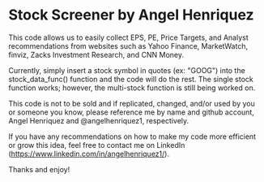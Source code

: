 # Stock Screener by Angel Henriquez

This code allows us to easily collect EPS, PE, Price Targets, and Analyst recommendations from websites such as Yahoo Finance, MarketWatch, finviz, Zacks Investment Research, and CNN Money.

Currently, simply insert a stock symbol in quotes (ex: "GOOG") into the stock_data_func() function and the code will do the rest. The single stock function works; however, the multi-stock function is still being worked on.

This code is not to be sold and if replicated, changed, and/or used by you or someone you know, please reference me by name and github account, Angel Henriquez and @angelhenriquez1, respectively.

If you have any recommendations on how to make my code more efficient or grow this idea, feel free to contact me on LinkedIn (https://www.linkedin.com/in/angelhenriquez1/).

Thanks and enjoy!
